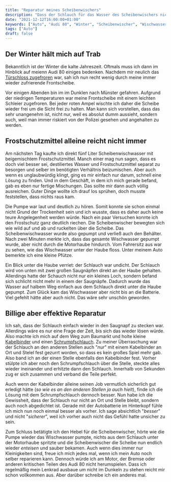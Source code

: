 ```yaml
---
title: "Reparatur meines Scheibenwischers"
description: "Dass der Schlauch für das Wasser des Scheibenwischers nicht mehr dicht ist, merkt man natürlich erst in der kalten Jahreszeit"
date: "2021-12-12T16:00:00+01:00"
keywords: ["Auto", "Audi 80", "Winter", "Scheibenwischer", "Wischwasser", "Schlauch", "Frostschutz"]
tags: ["Auto"]
draft: false
---
```


Der Winter hält mich auf Trab
-----------------------------
Bekanntlich ist der Winter die kalte Jahreszeit. Oftmals muss ich dann
im Hinblick auf meienn Audi 80 einiges bedenken. Nachdem mir neulich das
[Türschloss zugefroren](/post/eingefrorenesschloss) war, sah ich nun
recht wenig durch meine immer wieder zufrierende Frontscheibe.

Vor einigen Abenden bin im im Dunklen nach Münster gefahren. Aufgrund der
niedrigen Temperaturen war meine Frontscheibe mit einem leichten Schleier
zugefroren. Bei jeder roten Ampel wischte ich daher die Scheibe wieder frei
um die Sicht frei zu halten. Man kann sich vorstellen, dass das sehr unangenehm
ist, nicht nur, weil es absolut dumm aussieht, sondern auch, weil man immer
riskiert von der Polizei gesehen und angehalten zu werden.


Frostschutzmittel alleine reicht nicht immer
--------------------------------------------
Am nächsten Tag kaufte ich direkt fünf Liter Scheibenwischwasser mit
beigemischtem Frostschutzmittel. Manch einer mag nun sagen, dass es
doch viel besser sei, destiliertes Wasser und Frostschutzmittel separat
zu besorgen und selber im benötigten Verhältnis beizumischen. Aber auch
wenn es unglaubwürdig klingt, ging es mir einfach nur darum, schnell
eine Lösung zu finden. Und in dem Geschäft, in dem ich mich gerade
befand, gab es eben nur fertige Mischungen. Das sollte mir dann auch
völlig ausreichen. Guter Dinge wollte ich drauf los sprühen, doch
musste feststellen, dass nichts raus kam.

Die Pumpe war laut und deutlich zu hören. Somit konnte sie schon
einmal nicht Grund der Trockenheit sein und ich wusste, dass es
daher auch keine teure Angelegenheit werden würde. Nach ein paar
Versuchen konnte ich den Frostschutz ganz deutlich riechen. Die
Scheibenwischer bewegten sich wie wild auf und ab und ruckelten
über die Scheibe. Das Scheibenwischwasser wurde also gepumpt und
verließ auch den Behälter. Nach zwei Minuten merkte ich, dass das
gesamte Wischwasser gepumpt wurde, aber nicht durch die Motorhaube
hindurch. Vom Fahrersitz aus war zu sehen, wie das Wischwasser unter
der Haube floss. Unter meinem Auto bemerkte ich eine kleine Pfütze.

Ein Blick unter die Haube verriet: der Schlauch war undicht. Der Schlauch
wird von unten mit zwei großen Saugnäpfen direkt an der Haube gehalten.
Allerdings hatte der Schauch nicht nur ein kleines Loch, sondern befand
sich schlicht nicht mehr in einem der Saugnäpfe. Dadurch wurde das Wasser
auf halbem Weg einfach aus dem Schlauch direkt unter die Haube gepumpt.
Zum Glück kam das Wischwasser aber nicht bis an die Batterie. Viel gefehlt
hätte aber auch nicht. Das wäre sehr unschön geworden.


Billige aber effektive Reparatur
--------------------------------
Ich sah, dass der Schlauch einfach wieder in den Saugnapf zu stecken war.
Allerdings wäre es nur eine Frage der Zeit, bis sich das wieder lösen
würde. Also machte ich mich auf dem Weg zum Baumarkt und holte kleine
[Kabelbinder](https://de.wikipedia.org/wiki/Kabelbinder) und einen
[Schrumpfschlauch](https://de.wikipedia.org/wiki/Schrumpfschlauch).
Zu meiner Überraschung war der Schlauch an den anderen Stellen auch
"_nur_" mit einem Kabelbinder an Ort und Stelel fest gezurrt worden,
so dass es kein großes Spiel mehr gab. Also band ich an der einen
Stelle ebenfalls den Kabelbinder fest. Vorher stülpte ich aber noch
den Schrumpfschlauch über die Stelle, steckte alles wieder ineinander
und erhitzte dann den Schlauch. Innerhalb von Sekunden zug er sich
zusammen und verband die Teile perfekt.

Auch wenn der Kabelbinder alleine seinen Job vermutlich sicherlich gut
erledigt hätte (_so wie es an den anderen Stellen ja auch hielt_), finde
ich die Lösung mit dem Schrumpfschlauch dennoch besser. Nun habe ich die
Gewissheit, dass der Schlauch nur nicht an Ort und Stelle bleibt, sondern
auch noch abgedichtet ist. Gerade mit der Autobatterie im Hinterkopf fühle
ich mich nun noch einmal besser als vorher. Ich sage absichtlich "_besser_"
und nicht "_sicherer_", weil ich vorher auch nicht das Gefühl hatte unsicher
zu sein.

Zum Schluss betätigte ich den Hebel für die Scheibenwischer, hörte wie
die Pumpe wieder das Wischwasser pumpte, nichts aus dem Schlauch unter
der Motorhaube spritzte und die Scheibenwischer die Scheibe nun endlich
wieder _enteisen_ und sauber bekamen. Auch wenn dies immer nur Kleinigkeiten
sind, freue ich mich jedes mal, wenn ich mein Auto noch selber reparieren kann.
Dennoch würde ich am Motor, der Bremse oder anderen kritischen Teilen des
Audi 80 nicht herumspielen. Dass ich regelmäßig mein Lenkrad ausbaue um
nicht im Dunkeln zu stehen reicht mir schon vollkommen aus. Aber darüber
schreibe ich ein anderes mal.
